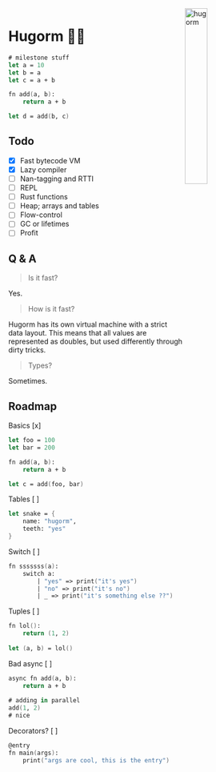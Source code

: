 <img align="right" width="30%" height="30%" src="https://i.ibb.co/gStcJrc/hugorm.png" alt="hugorm" border="0"/>

# Hugorm 🐍😎

```fs
# milestone stuff
let a = 10
let b = a
let c = a + b

fn add(a, b):
    return a + b

let d = add(b, c)
```

## Todo

- [x] Fast bytecode VM
- [x] Lazy compiler
- [ ] Nan-tagging and RTTI
- [ ] REPL
- [ ] Rust functions
- [ ] Heap; arrays and tables
- [ ] Flow-control
- [ ] GC or lifetimes
- [ ] Profit

## Q & A

> Is it fast?

Yes.

> How is it fast?

Hugorm has its own virtual machine with a strict data layout. This means that all values are represented as doubles, but used differently through dirty tricks.

> Types?

Sometimes.

## Roadmap

Basics [x]
```fs
let foo = 100
let bar = 200

fn add(a, b):
    return a + b

let c = add(foo, bar)
```

Tables [ ]
```fs
let snake = {
    name: "hugorm",
    teeth: "yes"
}
```

Switch [ ]
```fs
fn sssssss(a):
    switch a:
        | "yes" => print("it's yes")
        | "no" => print("it's no")
        | _ => print("it's something else ??")
```

Tuples [ ]
```fs
fn lol():
    return (1, 2)
  
let (a, b) = lol()
```

Bad async [ ]
```fs
async fn add(a, b):
    return a + b
    
# adding in parallel
add(1, 2)
# nice
```

Decorators? [ ]
```fs
@entry
fn main(args):
    print("args are cool, this is the entry")
```
